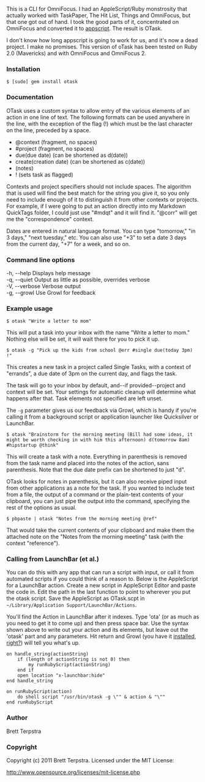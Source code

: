 [appscript]: http://appscript.sourceforge.net/

This is a CLI for OmniFocus. I had an AppleScript/Ruby monstrosity that actually worked with TaskPaper, The Hit List, Things and OmniFocus, but that one got out of hand. I took the good parts of it, concentrated on OmniFocus and converted it to [appscript][]. The result is OTask.

I don't know how long appscript is going to work for us, and it's now a dead project. I make no promises. This version of oTask has been tested on Ruby 2.0 (Mavericks) and with OmniFocus and OmniFocus 2.

### Installation

	$ [sudo] gem install otask

### Documentation

OTask uses a custom syntax to allow entry of the various elements of an action in one line of text. The following formats can be used anywhere in the line, with the exception of the flag (!) which must be the last character on the line, preceded by a space.

 * @context			   (fragment, no spaces)
 * \#project             (fragment, no spaces)
 * due(due date)        (can be shortened as d(date))
 * create(creation date)    (can be shortened as c(date))
 * (notes)
 * !						(sets task as flagged)
 
Contexts and project specifiers should not include spaces. The algorithm that is used will find the best match for the string you give it, so you only need to include enough of it to distinguish it from other contexts or projects. For example, if I were going to put an action directly into my Markdown QuickTags folder, I could just use "#mdqt" and it will find it. "@corr" will get me the "correspondence" context.

Dates are entered in natural language format. You can type "tomorrow," "in 3 days," "next tuesday," etc. You can also use "+3" to set a date 3 days from the current day, "+7" for a week, and so on.

### Command line options

 -h, --help     Displays help message   
 -q, --quiet    Output as little as possible, overrides verbose   
 -V, --verbose  Verbose output   
 -g, --growl    Use Growl for feedback
 
### Example usage

	$ otask "Write a letter to mom"
	
This will put a task into your inbox with the name "Write a letter to mom." Nothing else will be set, it will wait there for you to pick it up.
 
	$ otask -g "Pick up the kids from school @err #single due(today 3pm) !"

This creates a new task in a project called Single Tasks, with a context of "errands", a due date of 3pm on the current day, and flags the task. 

The task will go to your inbox by default, and--if provided--project and context will be set. Your settings for automatic cleanup will determine what happens after that. Task elements not specified are left unset.

The `-g` parameter gives us our feedback via Growl, which is handy if you're calling it from a background script or application launcher like Quicksilver or LaunchBar.

	$ otask "Brainstorm for the morning meeting (Bill had some ideas, it might be worth checking in with him this afternoon) d(tomorrow 8am) #hipstartup @think"
	
This will create a task with a note. Everything in parenthesis is removed from the task name and placed into the notes of the action, sans parenthesis. Note that the due date prefix can be shortened to just "d".

OTask looks for notes in parenthesis, but it can also receive piped input from other applications as a note for the task. If you wanted to include text from a file, the output of a command or the plain-text contents of your clipboard, you can just pipe the output into the command, specifying the rest of the options as usual.

	$ pbpaste | otask "Notes from the morning meeting @ref"
	
That would take the current contents of your clipboard and make them the attached note on the "Notes from the morning meeting" task (with the context "reference").

### Calling from LaunchBar (et al.)

You can do this with any app that can run a script with input, or call it from automated scripts if you could think of a reason to. Below is the AppleScript for a LaunchBar action. Create a new script in AppleScript Editor and paste the code in. Edit the path in the last function to point to wherever you put the otask script. Save the AppleScript as OTask.scpt in `~/Library/Application Support/LaunchBar/Actions`. 

You'll find the Action in LaunchBar after it indexes. Type 'ota' (or as much as you need to get it to come up) and then press space bar. Use the syntax shown above to write out your action and its elements, but leave out the 'otask' part and any parameters. Hit return and Growl (you have it [installed, right?](http://growl.info)) will tell you what's up.

	on handle_string(actionString)
		if (length of actionString is not 0) then
			my runRubyScript(actionString)
		end if
		open location "x-launchbar:hide"
	end handle_string

	on runRubyScript(action)
		do shell script "/usr/bin/otask -g \"" & action & "\""
	end runRubyScript


### Author

Brett Terpstra

### Copyright

Copyright (c) 2011 Brett Terpstra. Licensed under the MIT License:

<http://www.opensource.org/licenses/mit-license.php>
